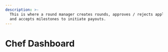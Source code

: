 ```yaml
---
description: >-
  This is where a round manager creates rounds, approves / rejects applicants,
  and accepts milestones to initiate payouts.
---
```


# Chef Dashboard

